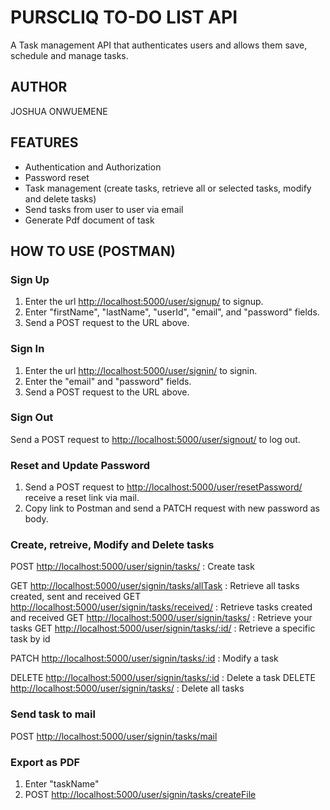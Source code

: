 # PURSCLIQ TO-DO LIST API
A Task management API that authenticates users and allows them save, schedule and manage tasks.

## AUTHOR
JOSHUA ONWUEMENE

## FEATURES
- Authentication and Authorization
- Password reset
- Task management (create tasks, retrieve all or selected tasks, modify and delete tasks)
- Send tasks from user to user via email
- Generate Pdf document of task

## HOW TO USE (POSTMAN)
### Sign Up
1. Enter the url <a href="http://localhost:5000/user/signup/">http://localhost:5000/user/signup/</a> to signup.
2. Enter "firstName", "lastName", "userId", "email", and "password" fields.
3. Send a POST request to the URL above.

### Sign In
1. Enter the url <a href="http://localhost:5000/user/signin/">http://localhost:5000/user/signin/</a> to signin.
2. Enter the "email" and "password" fields.
3. Send a POST request to the URL above.

### Sign Out
Send a POST request to <a href="http://localhost:5000/user/signout/">http://localhost:5000/user/signout/</a> to log out.

### Reset and Update Password
1. Send a POST request to <a href="http://localhost:5000/user/resetPassword/">http://localhost:5000/user/resetPassword/</a> receive a reset link via mail.
2. Copy link to Postman and send a PATCH request with new password as body.

### Create, retreive, Modify and Delete tasks
POST <a href="http://localhost:5000/user/signin/tasks/">http://localhost:5000/user/signin/tasks/</a> : Create task

GET <a href="http://localhost:5000/user/signin/tasks/allTask/">http://localhost:5000/user/signin/tasks/allTask</a> : Retrieve all tasks created, sent and received
GET <a href="http://localhost:5000/user/signin/tasks/received/">http://localhost:5000/user/signin/tasks/received/</a> : Retrieve tasks created and received
GET <a href="http://localhost:5000/user/signin/tasks/">http://localhost:5000/user/signin/tasks/</a> : Retrieve your tasks
GET <a href="http://localhost:5000/user/signin/tasks/:id">http://localhost:5000/user/signin/tasks/:id/</a> : Retrieve a specific task by id

PATCH <a href="http://localhost:5000/user/signin/tasks/:id/">http://localhost:5000/user/signin/tasks/:id</a> : Modify a task

DELETE <a href="http://localhost:5000/user/signin/tasks/:id/">http://localhost:5000/user/signin/tasks/:id</a> : Delete a task
DELETE <a href="http://localhost:5000/user/signin/tasks/">http://localhost:5000/user/signin/tasks/</a> : Delete all tasks

### Send task to mail
POST <a href="http://localhost:5000/user/signin/tasks/mail">http://localhost:5000/user/signin/tasks/mail</a>

### Export as PDF
1. Enter "taskName"
2. POST <a href="http://localhost:5000/user/signin/tasks/createFile">http://localhost:5000/user/signin/tasks/createFile</a>


